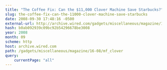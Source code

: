 ```yaml
---
title: "The Coffee Fix: Can the $11,000 Clover Machine Save Starbucks?"
slug: the-coffee-fix-can-the-11000-clover-machine-save-starbucks
date: 2008-09-30 17:48:16 -0500
external-url: http://archive.wired.com/gadgets/miscellaneous/magazine/16-08/mf_clover?currentPage=all
hash: b0ab092939c09bc92b54296678be3008
year: 2008
month: 09
scheme: http
host: archive.wired.com
path: /gadgets/miscellaneous/magazine/16-08/mf_clover
query:
    currentPage: "all"
---
```



